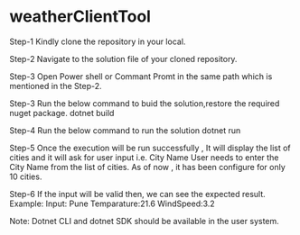 # weatherClientTool
Step-1
Kindly clone the repository in your local.

Step-2
Navigate to the solution file of your cloned repository.

Step-3
Open Power shell or Commant Promt in the same path which is mentioned in the Step-2.

Step-3
Run the below command to buid the solution,restore the required  nuget package.
dotnet build

Step-4
Run the below command to run the solution
dotnet run

Step-5
Once the execution will be run successfully , It will display the list of cities and it will ask for user input i.e. City Name
User needs to enter the City Name from the list of cities. As of now , it has been configure for only 10 cities.

Step-6
If the input will be valid then, we can see the expected result.
Example:
Input: Pune
Temparature:21.6
WindSpeed:3.2

Note:
Dotnet CLI and dotnet SDK should be available in the user system.
